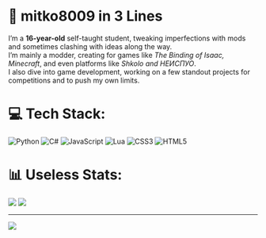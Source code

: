 # 📝 mitko8009 in 3 Lines
I’m a **16-year-old** self-taught student, tweaking imperfections with mods and sometimes clashing with ideas along the way.<br>I’m mainly a modder, creating for games like _The Binding of Isaac, Minecraft_, and even platforms like _Shkolo and НЕИСПУО_.<br>I also dive into game development, working on a few standout projects for competitions and to push my own limits.


# 💻 Tech Stack:
![Python](https://img.shields.io/badge/python-3670A0?style=for-the-badge&logo=python&logoColor=ffdd54) ![C#](https://img.shields.io/badge/c%23-%23239120.svg?style=for-the-badge&logo=csharp&logoColor=white) ![JavaScript](https://img.shields.io/badge/javascript-%23323330.svg?style=for-the-badge&logo=javascript&logoColor=%23F7DF1E) ![Lua](https://img.shields.io/badge/lua-%232C2D72.svg?style=for-the-badge&logo=lua&logoColor=white) ![CSS3](https://img.shields.io/badge/css3-%231572B6.svg?style=for-the-badge&logo=css3&logoColor=white) ![HTML5](https://img.shields.io/badge/html5-%23E34F26.svg?style=for-the-badge&logo=html5&logoColor=white)
# 📊 Useless Stats:
![](https://github-readme-stats.vercel.app/api?username=mitko8009&theme=one_dark_pro&hide_border=true&include_all_commits=false&count_private=false)
![](https://github-readme-stats.vercel.app/api/top-langs/?username=mitko8009&theme=one_dark_pro&hide_border=true&include_all_commits=false&count_private=false&layout=compact)

---
[![](https://visitcount.itsvg.in/api?id=mitko8009&icon=5&color=6)](https://visitcount.itsvg.in)
